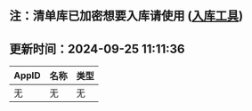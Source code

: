 ## 注：清单库已加密想要入库请使用 ([入库工具](https://github.com/BlankTMing/ManifestAutoUpdate/releases))

## 更新时间：2024-09-25 11:11:36
| AppID | 名称 | 类型  |
| :-------------------- | :----------------------------- | :----------- |
| 无 | 无 | 无 |
